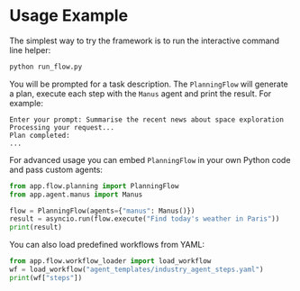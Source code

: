 # Usage Example

The simplest way to try the framework is to run the interactive command line
helper:

```bash
python run_flow.py
```

You will be prompted for a task description. The `PlanningFlow` will generate a
plan, execute each step with the `Manus` agent and print the result. For example:

```text
Enter your prompt: Summarise the recent news about space exploration
Processing your request...
Plan completed:
...
```

For advanced usage you can embed `PlanningFlow` in your own Python code and pass
custom agents:

```python
from app.flow.planning import PlanningFlow
from app.agent.manus import Manus

flow = PlanningFlow(agents={"manus": Manus()})
result = asyncio.run(flow.execute("Find today's weather in Paris"))
print(result)
```
You can also load predefined workflows from YAML:
```python
from app.flow.workflow_loader import load_workflow
wf = load_workflow("agent_templates/industry_agent_steps.yaml")
print(wf["steps"])
```
